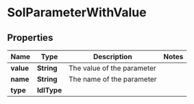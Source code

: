 

# SolParameterWithValue


## Properties

| Name | Type | Description | Notes |
|------------ | ------------- | ------------- | -------------|
|**value** | **String** | The value of the parameter |  |
|**name** | **String** | The name of the parameter |  |
|**type** | **IdlType** |  |  |




